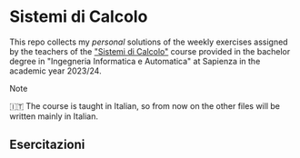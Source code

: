 # Sistemi di Calcolo

This repo collects my _personal_ solutions of the weekly exercises assigned by the teachers of the ["Sistemi di Calcolo"](https://corsidilaurea.uniroma1.it/it/view-course-details/2023/31810/20190322090929/ca3ebb4c-5f81-4b1b-8dee-9e05cca7d15f/9205b01a-9433-489c-8fed-85acd11f6787/1776342e-2c8f-40ce-8eef-31a5e6e7a330/1c704824-19c4-4f30-a224-ec8c7f2fa8a8?guid_cv=9205b01a-9433-489c-8fed-85acd11f6787&current_erogata=ca3ebb4c-5f81-4b1b-8dee-9e05cca7d15f) course provided in the bachelor degree in "Ingegneria Informatica e Automatica" at Sapienza in the academic year 2023/24.

> [!NOTE]  
> :it: The course is taught in Italian, so from now on the other files will be written mainly in Italian.


## Esercitazioni

